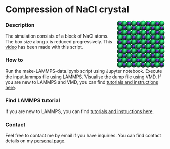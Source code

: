 # Compression of NaCl crystal

<img align="right" width="30%" src="nacl.png">

### Description

The simulation consists of a block of NaCl atoms. The box size along x is reduced progressively.
This [video](https://youtu.be/aLIZ0N76XtQ) has been made with this script.

### How to

Run the make-LAMMPS-data.ipynb script using Jupyter notebook. Execute the input.lammps file using LAMMPS. Visualise the dump file using VMD. If you are new to LAMMPS and VMD, you can find [tutorials and instructions here](https://lammpstutorials.github.io/).

### Find LAMMPS tutorial

If you are new to LAMMPS, you can find [tutorials and instructions here](https://lammpstutorials.github.io/).

### Contact

Feel free to contact me by email if you have inquiries. You can find contact details on my [personal page](https://simongravelle.github.io/).
